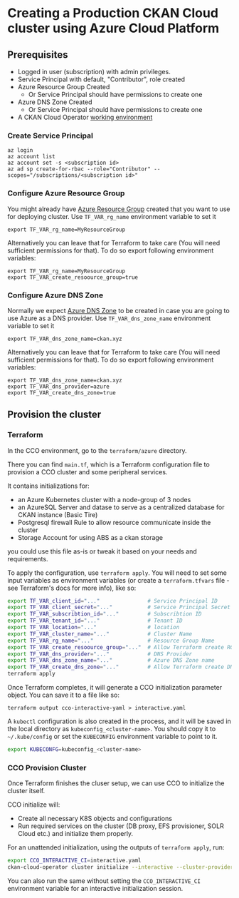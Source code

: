 # Creating a Production CKAN Cloud cluster using Azure Cloud Platform

## Prerequisites

* Logged in user (subscription) with admin privileges.
* Service Principal with default, "Contributor", role created
* Azure Resource Group Created
  * Or Service Principal should have permissions to create one
* Azure DNS Zone Created
  * Or Service Principal should have permissions to create one
* A CKAN Cloud Operator [working environment](./WORKING-ENVIRONMENT.md)

### Create Service Principal

```
az login
az account list
az account set -s <subscription id>
az ad sp create-for-rbac --role="Contributor" --scopes="/subscriptions/<subscription id>"
```

### Configure Azure Resource Group

You might already have [Azure Resource Group](https://docs.microsoft.com/en-us/azure/azure-resource-manager/management/overview#resource-groups) created that you want to use for deploying cluster. Use `TF_VAR_rg_name` environment variable to set it

```
export TF_VAR_rg_name=MyResourceGroup
```

Alternatively you can leave that for Terraform to take care (You will need sufficient permissions for that). To do so export following environment variables:

```
export TF_VAR_rg_name=MyResourceGroup
export TF_VAR_create_resoource_group=true
```

### Configure Azure DNS Zone

Normally we expect [Azure DNS Zone](https://docs.microsoft.com/en-us/azure/dns/dns-zones-records) to be created in case you are going to use Azure as a DNS provider. Use `TF_VAR_dns_zone_name` environment variable to set it

```
export TF_VAR_dns_zone_name=ckan.xyz
```

Alternatively you can leave that for Terraform to take care (You will need sufficient permissions for that). To do so export following environment variables:

```
export TF_VAR_dns_zone_name=ckan.xyz
export TF_VAR_dns_provider=azure
export TF_VAR_create_dns_zone=true
```

## Provision the cluster

### Terraform

In the CCO environment, go to the `terraform/azure` directory.

There you can find `main.tf`, which is a Terraform configuration file to provision a CCO cluster and some peripheral services.

It contains initializations for:
- an Azure Kubernetes cluster with a node-group of 3 nodes
- an AzureSQL Server and datase to serve as a centralized database for CKAN instance (Basic Tire)
- Postgresql firewall Rule to allow resource communicate inside the cluster
- Storage Account for using ABS as a ckan storage

you could use this file as-is or tweak it based on your needs and requirements.

To apply the configuration, use `terraform apply`. You will need to set some input variables as environment variables (or create a `terraform.tfvars` file - see Terraform's docs for more info), like so:

```bash
export TF_VAR_client_id="..."               # Service Principal ID
export TF_VAR_client_secret="..."           # Service Principal Secret
export TF_VAR_subscribtion_id="..."         # Subscribtion ID
export TF_VAR_tenant_id="..."               # Tenant ID
export TF_VAR_location="..."                # location                          [Optional] Default: North Europe
export TF_VAR_cluster_name="..."            # Cluster Name                      [Optional] Default: terraform-cco
export TF_VAR_rg_name="..."                 # Resource Group Name               [Optional] Default: TerraformCCOTest
export TF_VAR_create_resoource_group="..."  # Allow Terraform create RG         [Optional] Default: false
export TF_VAR_dns_provider="..."            # DNS Provider                      [Optional] Default: azure
export TF_VAR_dns_zone_name="..."           # Azure DNS Zone name               [Optional] Default: viderum.xyz
export TF_VAR_create_dns_zone="..."         # Allow Terraform create DNS Zone   [Optional] Default: false
terraform apply
```

Once Terraform completes, it will generate a CCO initialization parameter object.
You can save it to a file like so:

```
terraform output cco-interactive-yaml > interactive.yaml
```

A `kubectl` configuration is also created in the process, and it will be saved in the local directory as `kubeconfig_<cluster-name>`.
You should copy it to `~/.kube/config` or set the `KUBECONFIG` environment variable to point to it.

```bash
export KUBECONFG=kubeconfig_<cluster-name>
```

### CCO Provision Cluster

Once Terraform finishes the cluser setup, we can use CCO to initialize the cluster itself.

CCO initialize will:
- Create all necessary K8S objects and configurations
- Run required services on the cluster (DB proxy, EFS provisioner, SOLR Cloud etc.) and initialize them properly.

For an unattended initialization, using the outputs of `terraform apply`, run:

```bash
export CCO_INTERACTIVE_CI=interactive.yaml
ckan-cloud-operator cluster initialize --interactive --cluster-provider=azure
```

You can also run the same without setting the `CCO_INTERACTIVE_CI` environment variable for an interactive initialization session.
